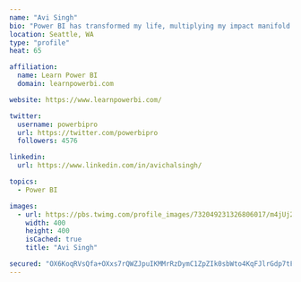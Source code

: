 ```yaml
---
name: "Avi Singh"
bio: "Power BI has transformed my life, multiplying my impact manifold. Now I am on a mission to spread the word and share the knowledge"
location: Seattle, WA
type: "profile"
heat: 65

affiliation:
  name: Learn Power BI
  domain: learnpowerbi.com

website: https://www.learnpowerbi.com/

twitter:
  username: powerbipro
  url: https://twitter.com/powerbipro
  followers: 4576

linkedin:
  url: https://www.linkedin.com/in/avichalsingh/

topics:
  - Power BI

images:
  - url: https://pbs.twimg.com/profile_images/732049231326806017/m4jUj2Lu_400x400.jpg
    width: 400
    height: 400
    isCached: true
    title: "Avi Singh"

secured: "OX6KoqRVsQfa+OXxs7rQWZJpuIKMMrRzDymC1ZpZIk0sbWto4KqFJlrGdp7tFoqNcRGBZonlGNFf8Fw8KG2Sgz0BV0UJ9L/PZrRcqkt1G9Mhjykg0lYEmsJa3jFXdtd2rpSdsuhY09XEQMz0thRMxi+lcgSZ3JcfIpYew98MaJzrm6+Iu48z1ZWMGHBsgvdURXMjPUOOLUxQY5wbfw22ANcK+YLjtRwJOglaMD41mP5OvMht4YS3w487SIjtrYdJT8W5vPLaqurh2Et/zbTEteZThzqIufp1Ns+FPtUtWJ0mSUJXJhhqlwQSdOQUu+Ob3kHwLxrxIYMghUUvyGYsJpSsJAQFYHJnEJHWaDNqVC+AfFylz2wH6nNotadg95D/2GbaTMVdCkyVCRmr3dIi43+7wCxxLOf3ScecG5AJA6g=;MiUbEH9TxzgumOBn6aiblg=="
---
```


